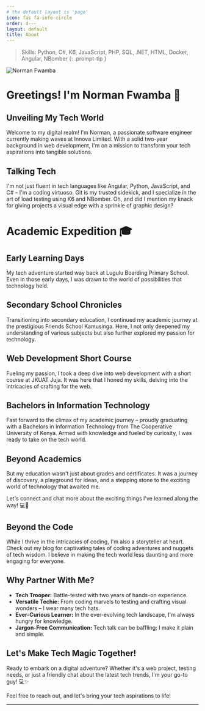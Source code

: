 ```yaml
---
# the default layout is 'page'
icon: fas fa-info-circle
order: 4---
layout: default
title: About
---
```


> Skills: Python, C#, K6, JavaScript, PHP, SQL, .NET, HTML, Docker, Angular, NBomber
{: .prompt-tip }


![Norman Fwamba](https://media.licdn.com/dms/image/D4D03AQFuLQQle_0feg/profile-displayphoto-shrink_200_200/0/1704792968523?e=1710374400&v=beta&t=Wn2CeaunJNJW4pzeoVcLi9e58CD7JSRqP0Eo86DD-vk)


# Greetings! I'm Norman Fwamba 👋

## Unveiling My Tech World

Welcome to my digital realm! I'm Norman, a passionate software engineer currently making waves at Innova Limited. With a solid two-year background in web development, I'm on a mission to transform your tech aspirations into tangible solutions.

## Talking Tech

I'm not just fluent in tech languages like Angular, Python, JavaScript, and C# – I'm a coding virtuoso. Git is my trusted sidekick, and I specialize in the art of load testing using K6 and NBomber. Oh, and did I mention my knack for giving projects a visual edge with a sprinkle of graphic design?



# Academic Expedition 🎓

## Early Learning Days

My tech adventure started way back at Lugulu Boarding Primary School. Even in those early days, I was drawn to the world of possibilities that technology held.

## Secondary School Chronicles

Transitioning into secondary education, I continued my academic journey at the prestigious Friends School Kamusinga. Here, I not only deepened my understanding of various subjects but also further explored my passion for technology.

## Web Development Short Course

Fueling my passion, I took a deep dive into web development with a short course at JKUAT Juja. It was here that I honed my skills, delving into the intricacies of crafting for the web.

## Bachelors in Information Technology

Fast forward to the climax of my academic journey – proudly graduating with a Bachelors in Information Technology from The Cooperative University of Kenya. Armed with knowledge and fueled by curiosity, I was ready to take on the tech world.

## Beyond Academics

But my education wasn't just about grades and certificates. It was a journey of discovery, a playground for ideas, and a stepping stone to the exciting world of technology that awaited me.

Let's connect and chat more about the exciting things I've learned along the way! 💻🚀

## Beyond the Code

While I thrive in the intricacies of coding, I'm also a storyteller at heart. Check out my blog for captivating tales of coding adventures and nuggets of tech wisdom. I believe in making the tech world less daunting and more engaging for everyone.

## Why Partner With Me?

- **Tech Trooper:** Battle-tested with two years of hands-on experience.
- **Versatile Techie:** From coding marvels to testing and crafting visual wonders – I wear many tech hats.
- **Ever-Curious Learner:** In the ever-evolving tech landscape, I'm always hungry for knowledge.
- **Jargon-Free Communication:** Tech talk can be baffling; I make it plain and simple.

## Let's Make Tech Magic Together!

Ready to embark on a digital adventure? Whether it's a web project, testing needs, or just a friendly chat about the latest tech trends, I'm your go-to guy! 💻✨

Feel free to reach out, and let's bring your tech aspirations to life!

---

